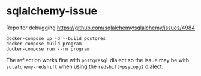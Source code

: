 # sqlalchemy-issue
Repo for debugging https://github.com/sqlalchemy/sqlalchemy/issues/4984

```shell
docker-compose up -d --build postgres
docker-compose build program
docker-compose run --rm program
```

The reflection works fine with `postgresql` dialect
so the issue may be with `sqlalchemy-redshift` when
using the `redshift+psycopg2` dialect.
